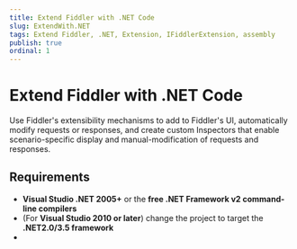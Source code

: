 ```yaml
---
title: Extend Fiddler with .NET Code
slug: ExtendWith.NET
tags: Extend Fiddler, .NET, Extension, IFiddlerExtension, assembly
publish: true
ordinal: 1
---
```


Extend Fiddler with .NET Code
=============================

Use Fiddler's extensibility mechanisms to add to Fiddler's UI, automatically modify requests or responses, and create custom Inspectors that enable scenario-specific display and manual-modification of requests and responses.

Requirements
------------

+ **Visual Studio .NET 2005+** or the **free .NET Framework v2 command-line compilers**
+ (For **Visual Studio 2010 or later**) change the project to target the **.NET2.0/3.5 framework**
+ 
